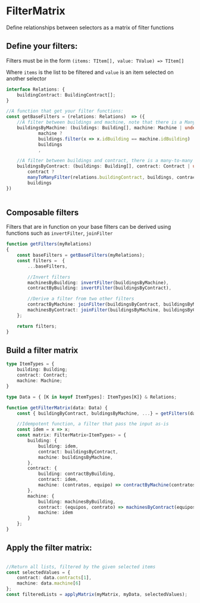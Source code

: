 # FilterMatrix
Define relationships between selectors as a matrix of filter functions

## Define your filters:

Filters must be in the form `(items: TItem[], value: TValue) => TItem[]`

Where `items` is the list to be filtered and `value` is an item selected on another selector
```ts
interface Relations: {
    buildingContract: BuildingContract[];
}

//A function that get your filter functions:
const getBaseFilters = (relations: Relations)  => ({
    //A filter between buildings and machine, note that there is a Many-To-One relationship between buildings and machines
    buildingsByMachine: (buildings: Building[], machine: Machine | undefined) =>
            machine ?
            buildings.filter(x => x.idBuilding == machine.idBuilding) : 
            buildings
            ,

    //A filter between buildings and contract, there is a many-to-many relationship between buildings and contracts
    buildingsByContract: (buildings: Building[], contract: Contract | undefined) =>       
        contract ?       
        manyToManyFilter(relations.buildingContract, buildings, contract.idContract, x => x.idBuilding, x => x.idBuilding, x => x.idContract) :
        buildings
})
    
```

## Composable filters
Filters that are in function on your base filters can be derived using functions such as `invertFilter`, `joinFilter`
```ts
function getFilters(myRelations)
{
    const baseFilters = getBaseFilters(myRelations);
    const filters =  {
        ...baseFilters, 

        //Invert filters
        machinesByBuilding: invertFilter(buildingsByMachine),
        contractByBuilding: invertFilter(buildingsByContract),

        //Derive a filter from two other filters
        contractByMachine: joinFilter(buildingsByContract, buildingsByMachine),
        machinesByContract: joinFilter(buildingsByMachine, buildingsByContract)
    };

    return filters;
}
```

## Build a filter matrix
```ts
type ItemTypes = {
    building: Building;
    contract: Contract;
    machine: Machine;
}

type Data = { [K in keyof ItemTypes]: ItemTypes[K]} & Relations;

function getFilterMatrix(data: Data) {
    const { buildingByContract, buldingsByMachine, ...} = getFilters(data);

    //Idempotent function, a filter that pass the input as-is
    const idem = x => x;
    const matrix: FilterMatrix<ItemTypes> = {
        building: {
            building: idem,
            contract: buildingsByContract,
            machine: buildingsByMachine,
        },
        contract: {
            building: contractByBuilding,
            contract: idem,
            machine: (contratos, equipo) => contractByMachine(contratos, equipo, data.buildings),
        },
        machine: {
            building: machinesByBuilding,
            contract: (equipos, contrato) => machinesByContract(equipos, contrato, data.buildings),
            machine: idem
        }
    };
}
```

## Apply the filter matrix:
```ts

//Return all lists, filtered by the given selected items
const selectedValues = {
    contract: data.contracts[1],
    machine: data.machine[6]
};
const filteredLists = applyMatrix(myMatrix, myData, selectedValues);

```